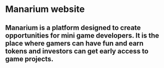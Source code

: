 # Manarium website

## Manarium is a platform designed to create opportunities for mini game developers. It is the place where gamers can have fun and earn tokens and investors can get early access to game projects.
